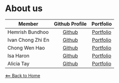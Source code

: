 # About us

Member | Github Profile | Portfolio 
-----|:--------------:|:---------:
Hemrish Bundhoo | [Github](https://github.com/H-horizon) | [Portfolio](team/h-horizon.md)
Ivan Chong Zhi En | [Github](https://github.com/ivanchongzhien) | [Portfolio](team/ivanchongzhien.md)
Chong Wen Hao | [Github](https://github.com/8kdesign) | [Portfolio](team/8kdesign.md)
Isa Haron | [Github](https://github.com/isaharon) | [Portfolio](/team/isaharon.md)
Alicia Tay | [Github](https://github.com/aliciatay-zls/) | [Portfolio](team/aliciatay-zls.md)

[<== Back to Home](README.md)